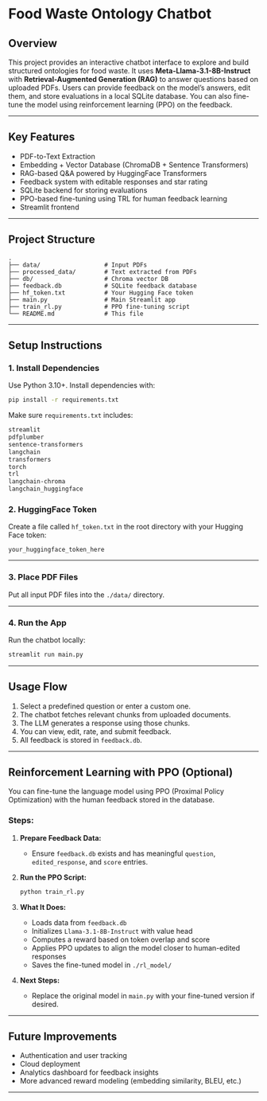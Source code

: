 # Food Waste Ontology Chatbot

## **Overview**
This project provides an interactive chatbot interface to explore and build structured ontologies for food waste. It uses **Meta-Llama-3.1-8B-Instruct** with **Retrieval-Augmented Generation (RAG)** to answer questions based on uploaded PDFs. Users can provide feedback on the model’s answers, edit them, and store evaluations in a local SQLite database. You can also fine-tune the model using reinforcement learning (PPO) on the feedback.

---

## **Key Features**

- PDF-to-Text Extraction  
- Embedding + Vector Database (ChromaDB + Sentence Transformers)  
- RAG-based Q&A powered by HuggingFace Transformers  
- Feedback system with editable responses and star rating  
- SQLite backend for storing evaluations  
- PPO-based fine-tuning using TRL for human feedback learning  
- Streamlit frontend  

---

## **Project Structure**

```
.
├── data/                  # Input PDFs
├── processed_data/        # Text extracted from PDFs
├── db/                    # Chroma vector DB
├── feedback.db            # SQLite feedback database
├── hf_token.txt           # Your Hugging Face token
├── main.py                # Main Streamlit app
├── train_rl.py            # PPO fine-tuning script
└── README.md              # This file
```

---

## **Setup Instructions**

### **1. Install Dependencies**

Use Python 3.10+. Install dependencies with:

```bash
pip install -r requirements.txt
```

Make sure `requirements.txt` includes:
```txt
streamlit
pdfplumber
sentence-transformers
langchain
transformers
torch
trl
langchain-chroma
langchain_huggingface
```

### **2. HuggingFace Token**

Create a file called `hf_token.txt` in the root directory with your Hugging Face token:

```
your_huggingface_token_here
```

---

### **3. Place PDF Files**

Put all input PDF files into the `./data/` directory.

---

### **4. Run the App**

Run the chatbot locally:

```bash
streamlit run main.py
```

---

## **Usage Flow**

1. Select a predefined question or enter a custom one.
2. The chatbot fetches relevant chunks from uploaded documents.
3. The LLM generates a response using those chunks.
4. You can view, edit, rate, and submit feedback.
5. All feedback is stored in `feedback.db`.

---

## **Reinforcement Learning with PPO (Optional)**

You can fine-tune the language model using PPO (Proximal Policy Optimization) with the human feedback stored in the database.

### **Steps:**

1. **Prepare Feedback Data:**
   - Ensure `feedback.db` exists and has meaningful `question`, `edited_response`, and `score` entries.

2. **Run the PPO Script:**
   ```bash
   python train_rl.py
   ```

3. **What It Does:**
   - Loads data from `feedback.db`
   - Initializes `Llama-3.1-8B-Instruct` with value head
   - Computes a reward based on token overlap and score
   - Applies PPO updates to align the model closer to human-edited responses
   - Saves the fine-tuned model in `./rl_model/`

4. **Next Steps:**
   - Replace the original model in `main.py` with your fine-tuned version if desired.

---

## **Future Improvements**

- Authentication and user tracking
- Cloud deployment
- Analytics dashboard for feedback insights
- More advanced reward modeling (embedding similarity, BLEU, etc.)

---


